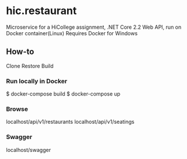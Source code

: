 # hic.restaurant
Microservice for a HiCollege assignment, .NET Core 2.2 Web API, run on Docker container(Linux)
Requires Docker for Windows
## How-to
Clone
Restore
Build
### Run locally in Docker
$ docker-compose build
$ docker-compose up
### Browse 
localhost/api/v1/restaurants
localhost/api/v1/seatings
### Swagger
localhost/swagger
